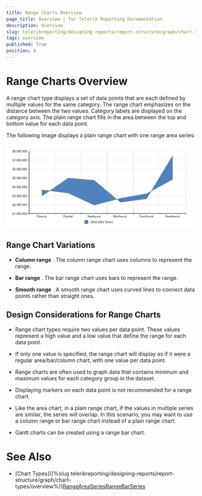 ```yaml
---
title: Range Charts Overview
page_title: Overview | for Telerik Reporting Documentation
description: Overview
slug: telerikreporting/designing-reports/report-structure/graph/chart-types/range-charts/overview
tags: overview
published: True
position: 0
---
```


# Range Charts Overview



A range chart type displays a set of data points that are each defined by multiple values for the same category.        The range chart emphasizes on the distance between the two values. Category labels are displayed on the category axis.        The plain range chart fills in the area between the top and bottom value for each data point.

The following image displays a plain range chart with one range area series:  

  ![Range Area Chart](images/Graph/RangeAreaChart.png)

## Range Chart Variations

* __Column range__ . The column range chart uses columns to represent the range.

* __Bar range__ . The bar range chart uses bars to represent the range. 

* __Smooth range__ . A smooth range chart uses curved lines to connect data points rather than straight ones.

## Design Considerations for Range Charts

* Range chart types require two values per data point. These values represent a high value and a low value that define    			the range for each data point. 

* If only one value is specified, the range chart will display as if it were a regular area/bar/column chart, with    			one value per data point.

* Range charts are often used to graph data that contains minimum and maximum values for each category group in    			the dataset.

* Displaying markers on each data point is not recommended for a range chart.

* Like the area chart, in a plain range chart, if the values in multiple series are similar, the series will overlap.    			In this scenario, you may want to use a column range or bar range chart instead of a plain range chart.

* Gantt charts can be created using a range bar chart.

# See Also


 * [Chart Types]({%slug telerikreporting/designing-reports/report-structure/graph/chart-types/overview%})[RangeAreaSeries](/reporting/api/Telerik.Reporting.RangeAreaSeries)[RangeBarSeries](/reporting/api/Telerik.Reporting.RangeBarSeries)
